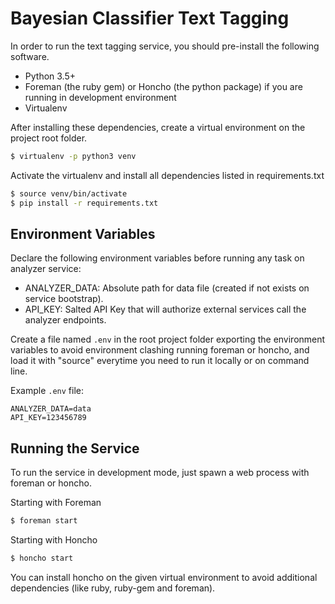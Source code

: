 # Bayesian Classifier Text Tagging

In order to run the text tagging service, you should pre-install the following software.

- Python 3.5+
- Foreman (the ruby gem) or Honcho (the python package) if you are running in development environment
- Virtualenv

After installing these dependencies, create a virtual environment on the project root folder.

```bash
$ virtualenv -p python3 venv
```

Activate the virtualenv and install all dependencies listed in requirements.txt

```bash
$ source venv/bin/activate
$ pip install -r requirements.txt
```

## Environment Variables

Declare the following environment variables before running any task on analyzer service:

- ANALYZER_DATA: Absolute path for data file (created if not exists on service bootstrap).
- API_KEY: Salted API Key that will authorize external services call the analyzer endpoints.

Create a file named `.env` in the root project folder exporting the environment variables to avoid
environment clashing running foreman or honcho, and load it with "source" everytime you need to
run it locally or on command line.

Example `.env` file:

```
ANALYZER_DATA=data
API_KEY=123456789
```

## Running the Service

To run the service in development mode, just spawn a web process with foreman or honcho.

Starting with Foreman

```bash
$ foreman start
```

Starting with Honcho
```bash
$ honcho start
```
You can install honcho on the given virtual environment to avoid additional dependencies (like ruby, ruby-gem and foreman).

